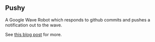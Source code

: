 Pushy
-----

A Google Wave Robot which responds to github commits and pushes a notification out to the wave.

See [this blog post](http://bit.ly/9whjgr) for more.
